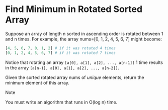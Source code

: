 # Find Minimum in Rotated Sorted Array

Suppose an array of length n sorted in ascending order is rotated
between 1 and n times. For example, the array nums=[0, 1, 2, 4, 5, 6, 7]
might become:

```python
[4, 5, 6, 7, 0, 1, 2] # if it was rotated 4 times
[0, 1, 2, 4, 5, 6, 7] # if it was rotated 7 times
```

Notice that rotating an array `[a[0], a[1], a[2], ..., a[n-1]]` 1 time results in the array `[a[n-1], a[0], a[1], a[2], ..., a[n-2]]`.

Given the sorted rotated array nums of *unique* elements, return the minimum element of this array.

>[!Note]
>You must write an algorithm that runs in O(log n) time.